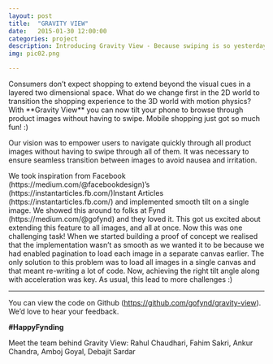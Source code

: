 ```yaml
---
layout: post
title:  "GRAVITY VIEW"
date:   2015-01-30 12:00:00
categories: project
description: Introducing Gravity View - Because swiping is so yesterday!
img: pic02.png

---
```


<p>Consumers don’t expect shopping to extend beyond the visual cues in a layered two dimensional space. What do we change first in the 2D world to transition the shopping experience to the 3D world with motion physics? With **Gravity View** you can now tilt your phone to browse through product images without having to swipe.
Mobile shopping just got so much fun! :)
</p>

<p>
Our vision was to empower users to navigate quickly through all product images without having to swipe through all of them. It was necessary to ensure seamless transition between images to avoid nausea and irritation.
</p>
We took inspiration from Facebook (https://medium.com/@facebookdesign)’s  (https://instantarticles.fb.com/)Instant Articles (https://instantarticles.fb.com/) and implemented smooth tilt on a single image. We showed this around to folks at Fynd (https://medium.com/@gofynd) and they loved it. This got us excited about extending this feature to all images, and all at once. Now this was one challenging task!
When we started building a proof of concept we realised that the implementation wasn’t as smooth as we wanted it to be because we had enabled pagination to load each image in a separate canvas earlier. The only solution to this problem was to load all images in a single canvas and that meant re-writing a lot of code. Now, achieving the right tilt angle along with acceleration was key. As usual, this lead to more challenges :)

* * *
You can view the code on Github (https://github.com/gofynd/gravity-view). We’d love to hear your feedback.

**#HappyFynding**

Meet the team behind Gravity View:
Rahul Chaudhari, Fahim Sakri, Ankur Chandra, Amboj Goyal, Debajit Sardar



